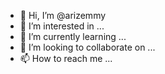 - 👋 Hi, I’m @arizemmy
- 👀 I’m interested in ...
- 🌱 I’m currently learning ...
- 💞️ I’m looking to collaborate on ...
- 📫 How to reach me ...

<!---
arizemmy/arizemmy is a ✨ special ✨ repository because its `README.md` (this file) appears on your GitHub profile.
You can click the Preview link to take a look at your changes.
--->
